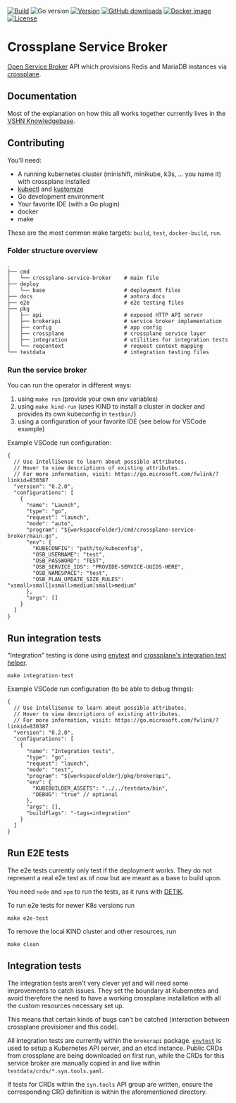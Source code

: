 [![Build](https://img.shields.io/github/workflow/status/vshn/crossplane-service-broker/Pull%20Request)][build]
![Go version](https://img.shields.io/github/go-mod/go-version/vshn/crossplane-service-broker)
[![Version](https://img.shields.io/github/v/release/vshn/crossplane-service-broker)][releases]
[![GitHub downloads](https://img.shields.io/github/downloads/vshn/crossplane-service-broker/total)][releases]
[![Docker image](https://img.shields.io/docker/pulls/vshn/crossplane-service-broker)][dockerhub]
[![License](https://img.shields.io/github/license/vshn/crossplane-service-broker)][license]

# Crossplane Service Broker

[Open Service Broker](https://github.com/openservicebrokerapi/servicebroker) API which provisions
Redis and MariaDB instances via [crossplane](https://crossplane.io/).

## Documentation

Most of the explanation on how this all works together currently lives in the [VSHN Knowledgebase](https://kb.vshn.ch/app-catalog/explanations/crossplane_service_broker.html).

## Contributing

You'll need:

- A running kubernetes cluster (minishift, minikube, k3s, ... you name it) with crossplane installed
- [kubectl](https://kubernetes.io/docs/tasks/tools/install-kubectl/) and [kustomize](https://kubernetes-sigs.github.io/kustomize/installation/)
- Go development environment
- Your favorite IDE (with a Go plugin)
- docker
- make

These are the most common make targets: `build`, `test`, `docker-build`, `run`.

### Folder structure overview

```
.
├── cmd
│   └── crossplane-service-broker    # main file
├── deploy
│   └── base                         # deployment files
├── docs                             # antora docs
├── e2e                              # e2e testing files
├── pkg
│   ├── api                          # exposed HTTP API server
│   ├── brokerapi                    # service broker implementation
│   ├── config                       # app config
│   ├── crossplane                   # crossplane service layer
│   ├── integration                  # utilities for integration tests
│   └── reqcontext                   # request context mapping
└── testdata                         # integration testing files
```

### Run the service broker

You can run the operator in different ways:

1. using `make run` (provide your own env variables)
1. using `make kind-run` (uses KIND to install a cluster in docker and provides its own kubeconfig in `testbin/`)
1. using a configuration of your favorite IDE (see below for VSCode example)

Example VSCode run configuration:

```
{
  // Use IntelliSense to learn about possible attributes.
  // Hover to view descriptions of existing attributes.
  // For more information, visit: https://go.microsoft.com/fwlink/?linkid=830387
  "version": "0.2.0",
  "configurations": [
    {
      "name": "Launch",
      "type": "go",
      "request": "launch",
      "mode": "auto",
      "program": "${workspaceFolder}/cmd/crossplane-service-broker/main.go",
      "env": {
        "KUBECONFIG": "path/to/kubeconfig",
        "OSB_USERNAME": "test",
        "OSB_PASSWORD": "TEST",
        "OSB_SERVICE_IDS": "PROVIDE-SERVICE-UUIDS-HERE",
        "OSB_NAMESPACE": "test",
        "OSB_PLAN_UPDATE_SIZE_RULES": "xsmall>small|xsmall>medium|small>medium"
      },
      "args": []
    }
  ]
}
```

## Run integration tests

"Integration" testing is done using [envtest](https://pkg.go.dev/sigs.k8s.io/controller-runtime/pkg/envtest) and [crossplane's integration test helper](https://github.com/crossplane/crossplane-runtime/tree/master/pkg/test/integration).

```
make integration-test
```

Example VSCode run configuration (to be able to debug things):

```
{
  // Use IntelliSense to learn about possible attributes.
  // Hover to view descriptions of existing attributes.
  // For more information, visit: https://go.microsoft.com/fwlink/?linkid=830387
  "version": "0.2.0",
  "configurations": [
    {
      "name": "Integration tests",
      "type": "go",
      "request": "launch",
      "mode": "test",
      "program": "${workspaceFolder}/pkg/brokerapi",
      "env": {
        "KUBEBUILDER_ASSETS": "../../testdata/bin",
        "DEBUG": "true" // optional
      },
      "args": [],
      "buildFlags": "-tags=integration"
    }
  ]
}
```

## Run E2E tests

The e2e tests currently only test if the deployment works. They do not represent a real
e2e test as of now but are meant as a base to build upon.

You need `node` and `npm` to run the tests, as it runs with [DETIK][detik].

To run e2e tests for newer K8s versions run

```
make e2e-test
```

To remove the local KIND cluster and other resources, run

```
make clean
```

## Integration tests

The integration tests aren't very clever yet and will need some improvements to catch issues.
They set the boundary at Kubernetes and avoid therefore the need to have a working crossplane installation with
all the custom resources necessary set up.

This means that certain kinds of bugs can't be catched (interaction between crossplane provisioner and this code).

All integration tests are currently within the `brokerapi` package. [`envtest`](https://book.kubebuilder.io/reference/envtest.html) is used
to setup a Kubernetes API server, and an etcd instance. Public CRDs from crossplane are being downloaded on first run, while
the CRDs for this service broker are manually copied in and live within `testdata/crds/*.syn.tools.yaml`.

If tests for CRDs within the `syn.tools` API group are written, ensure the corresponding CRD definition is within the aforementioned directory.

[build]: https://github.com/vshn/crossplane-service-broker/actions?query=workflow%3APull%20Request
[releases]: https://github.com/vshn/crossplane-service-broker/releases
[license]: https://github.com/vshn/crossplane-service-broker/blob/master/LICENSE
[dockerhub]: https://hub.docker.com/r/vshn/crossplane-service-broker
[detik]: https://github.com/bats-core/bats-detik
